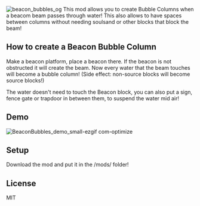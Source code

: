 ![beacon_bubbles_og](https://github.com/user-attachments/assets/d04ae276-4763-4175-b07b-9df67b0105f5)
This mod allows you to create Bubble Columns when a beacom beam passes through water! 
This also allows to have spaces between columns without needing soulsand or other blocks that block the beam!

## How to create a Beacon Bubble Column
Make a beacon platform, place a beacon there. If the beacon is not obstructed it will create the beam. Now every water that the beam touches will become a bubble column! (Side effect: non-source blocks will become source blocks!)

The water doesn't need to touch the Beacon block, you can also put a sign, fence gate or trapdoor in between them, to suspend the water mid air!

## Demo
![BeaconBubbles_demo_small-ezgif com-optimize](https://github.com/Emafire003/BeaconBubbles/assets/29462910/8a903177-803b-48b8-bdb1-1ee6cff12dd6)

## Setup
Download the mod and put it in the /mods/ folder!

## License
MIT
